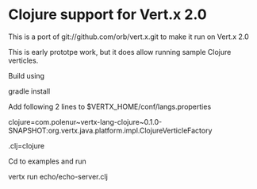 # Clojure support for Vert.x 2.0

This is a port of git://github.com/orb/vert.x.git to make it run on Vert.x
2.0

This is early prototpe work, but it does allow running sample Clojure
verticles.

Build using 

gradle install

Add following 2 lines to $VERTX_HOME/conf/langs.properties 

clojure=com.polenur~vertx-lang-clojure~0.1.0-SNAPSHOT:org.vertx.java.platform.impl.ClojureVerticleFactory

.clj=clojure

Cd to examples and run

vertx run echo/echo-server.clj





